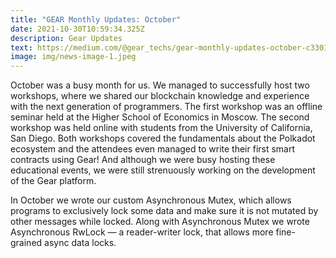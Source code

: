 ```yaml
---
title: "GEAR Monthly Updates: October"
date: 2021-10-30T10:59:34.325Z
description: Gear Updates
text: https://medium.com/@gear_techs/gear-monthly-updates-october-c33019fd9785
image: img/news-image-1.jpeg
---
```

October was a busy month for us. We managed to successfully host two workshops, where we shared our blockchain knowledge and experience with the next generation of programmers. The first workshop was an offline seminar held at the Higher School of Economics in Moscow. The second workshop was held online with students from the University of California, San Diego. Both workshops covered the fundamentals about the Polkadot ecosystem and the attendees even managed to write their first smart contracts using Gear! And although we were busy hosting these educational events, we were still strenuously working on the development of the Gear platform.

In October we wrote our custom Asynchronous Mutex, which allows programs to exclusively lock some data and make sure it is not mutated by other messages while locked. Along with Asynchronous Mutex we wrote Asynchronous RwLock — a reader-writer lock, that allows more fine-grained async data locks.